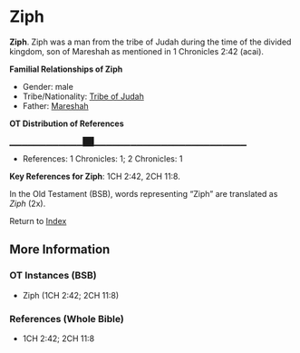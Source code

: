 # Ziph
**Ziph**. 
Ziph was a man from the tribe of Judah during the time of the divided kingdom, son of Mareshah as mentioned in 1 Chronicles 2:42 (acai). 




**Familial Relationships of Ziph**


* Gender: male
* Tribe/Nationality: [Tribe of Judah](../../../groups/md/acai/Judah.md)
* Father: [Mareshah](Mareshah.md)


**OT Distribution of References**

▁▁▁▁▁▁▁▁▁▁▁▁██▁▁▁▁▁▁▁▁▁▁▁▁▁▁▁▁▁▁▁▁▁▁▁▁▁
* References: 1 Chronicles: 1; 2 Chronicles: 1



**Key References for Ziph**: 
1CH 2:42, 2CH 11:8. 


In the Old Testament (BSB), words representing “Ziph” are translated as 
*Ziph* (2x). 




Return to [Index](00-Index.md)

## More Information

### OT Instances (BSB)

* Ziph (1CH 2:42; 2CH 11:8)



### References (Whole Bible)

* 1CH 2:42; 2CH 11:8



